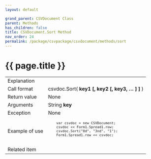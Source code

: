 ```yaml
---
layout: default

grand_parent: CSVDocument Class
parent: Methods
has_children: false
title: CSVDocument.Sort Method
nav_order: 24
permalink: /package/csvpackage/csvdocument/methods/sort
---
```

# {{ page.title }}

<table>
  <tr>
    <td>Explanation</td>
    <td colspan="2"></td>
  </tr>
  <tr>
    <td>Call format</td>
    <td colspan="2">csvdoc.Sort( <b>key1 [, key2 [, key3, … ] ] </b>)</td>
  </tr>
  <tr>
    <td>Return value</td>
    <td colspan="2">None</td>
  </tr>  
  <tr>
    <td>Arguments</td>
    <td>String <b>key</b></td>
    <td></td>
  </tr>
  <tr>
    <td>Exception</td>
    <td colspan="2">None</td>
  </tr>
  <tr>
    <td>Example of use</td>
    <td colspan="2"><code><pre>
    var csvdoc = new CSVDocument;
    csvdoc << Form1.Spread1.row;
    csvdoc.Sort("0d", "3nd", "1");
    Form1.Spread1.row << csvdoc;
    </pre></code></td>
  </tr>
  <tr>
    <td>Related item</td>
    <td colspan="2"></td>
  </tr>
</table>



